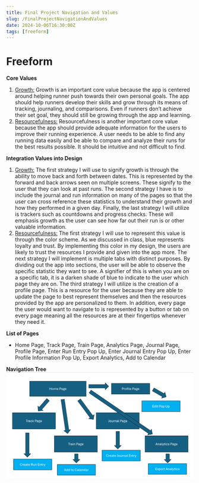 ```yaml
---
title: Final Project Navigation and Values
slug: /FinalProjectNavigationAndValues
date: 2024-10-06T16:30:00Z
tags: [freeform]
---
```


# Freeform

<b>Core Values </b>
1.	<u>Growth:</u>
Growth is an important core value because the app is centered around helping runner push towards their own personal goals. The app should help runners develop their skills and grow through its means of tracking, journaling, and comparisons. Even if runners don’t achieve their set goal, they should still be growing through the app and learning.
2.	<u>Resourcefulness:</u>
Resourcefulness is another important core value because the app should provide adequate information for the users to improve their running experience. A user needs to be able to find any running data easily and be able to compare and analyze their runs for the best results possible. It should be intuitive and not difficult to find.

<b>Integration Values into Design</b>
1.	<u>Growth:</u> The first strategy I will use to signify growth is through the ability to move back and forth between dates. This is represented by the forward and back arrows seen on multiple screens. These signify to the user that they can look at past runs. The second strategy I have is to include the journal and run information on many of the pages so that the user can cross reference these statistics to understand their growth and how they performed in a given day. Finally, the last strategy I will utilize is trackers such as countdowns and progress checks. These will emphasis growth as the user can see how far out their run is or other valuable information.
2.	<u>Resourcefulness:</u> The first strategy I will use to represent this value is through the color scheme. As we discussed in class, blue represents loyalty and trust. By implementing this color in my design, the users are likely to trust the resources I provide and given into the app more. The next strategy I will implement is multiple tabs with distinct purposes. By dividing out the app into sections, the user will be able to observe the specific statistic they want to see. A signifier of this is when you are on a specific tab, it is a darken shade of blue to indicate to the user which page they are on. The third strategy I will utilize is the creation of a profile page. This is a resource for the user because they are able to update the page to best represent themselves and then the resources provided by the app are personalized to them. In addition, every page the user would want to navigate to is represented by a button or tab on every page meaning all the resources are at their fingertips whenever they need it.

<b>List of Pages</b>
-	Home Page, Track Page, Train Page, Analytics Page, Journal Page, Profile Page, Enter Run Entry Pop Up, Enter Journal Entry Pop Up, Enter Profile Information Pop Up, Export Analytics, Add to Calendar

<b>Navigation Tree</b>
![plot](DesignAndNavigationNavigationScreen.png)